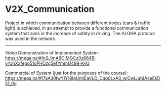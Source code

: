 # V2X_Communication
Project in which communication between different nodes (cars & traffic light) is achieved, in an attempt to provide a functional communication
system that aims in the increase of safety in driving.
The ALOHA protocol was used in the network.

--------------------------------------------------------------
Video Demonstration of Implemented System:
https://mega.nz/#!nSJlmA6C!MGCz0z664B-vrUhXxfego51cPHOzq5efYmmU499-KyU

Commercial of System (just for the purposes of the course):
https://mega.nz/#!7aA30IwY!Yr8IgUnhEaVLD_Dgq0LxA0_wlCwjJut9AseEkD51_0g
